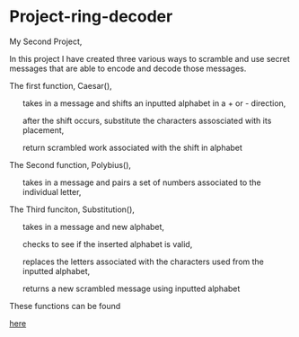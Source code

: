 # Project-ring-decoder
My Second Project,

In this project I have created three various ways to scramble and use secret messages that are able to encode and decode those messages.

The first function, Caesar(),
<ul>takes in a message and shifts an inputted alphabet in a + or - direction,</ul>
<ul>after the shift occurs, substitute the characters assosciated with its placement,</ul>
<ul>return scrambled work associated with the shift in alphabet</ul>

The Second function, Polybius(),
<ul>takes in a message and pairs a set of numbers associated to the individual letter,</ul>
<joins the numbered pair to return a list of paired numbers together,</ul>

The Third funciton, Substitution(),
<ul>takes in a message and new alphabet,</ul>
<ul>checks to see if the inserted alphabet is valid,</ul>
<ul>replaces the letters associated with the characters used from the inputted alphabet,</ul>
<ul>returns a new scrambled message using inputted alphabet</ul>

These functions can be found <a href="https://github.com/JoseSilvoza/Project-ring-decoder/tree/master/src"><p>here</p>

